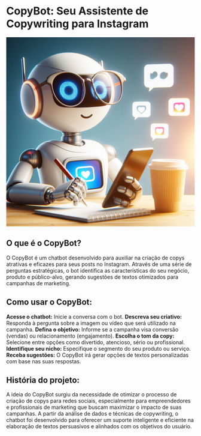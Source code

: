 # CopyBot: Seu Assistente de Copywriting para Instagram
<p align="center">
  <img src="_e6c9630f-dcc9-40af-8324-de96330a7539.jpeg" />
</p>

## O que é o CopyBot?
O CopyBot é um chatbot desenvolvido para auxiliar na criação de copys atrativas e eficazes para seus posts no Instagram. Através de uma série de perguntas estratégicas, o bot identifica as características do seu negócio, produto e público-alvo, gerando sugestões de textos otimizados para campanhas de marketing.
## Como usar o CopyBot:
**Acesse o chatbot:** Inicie a conversa com o bot.
**Descreva seu criativo:** Responda à pergunta sobre a imagem ou vídeo que será utilizado na campanha.
**Defina o objetivo:** Informe se a campanha visa conversão (vendas) ou relacionamento (engajamento).
**Escolha o tom da copy:** Selecione entre opções como divertido, atencioso, sério ou profissional.
**Identifique seu nicho:** Especifique o segmento do seu produto ou serviço.
**Receba sugestões:** O CopyBot irá gerar opções de textos personalizadas com base nas suas respostas.
## História do projeto:
A ideia do CopyBot surgiu da necessidade de otimizar o processo de criação de copys para redes sociais, especialmente para empreendedores e profissionais de marketing que buscam maximizar o impacto de suas campanhas. A partir da análise de dados e técnicas de copywriting, o chatbot foi desenvolvido para oferecer um suporte inteligente e eficiente na elaboração de textos persuasivos e alinhados com os objetivos do usuário.
